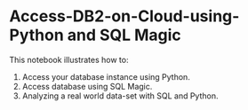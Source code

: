 # Access-DB2-on-Cloud-using-Python and SQL Magic
This notebook illustrates how to:
1. Access your database instance using Python.
2. Access database using SQL Magic.
3. Analyzing a real world data-set with SQL and Python.
